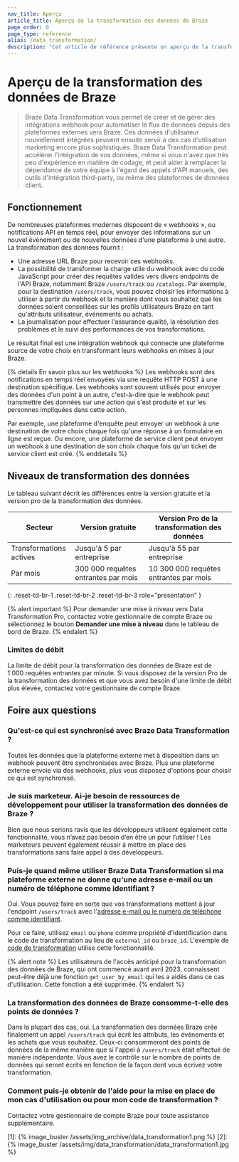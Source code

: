 ```yaml
---
nav_title: Aperçu
article_title: Aperçu de la transformation des données de Braze
page_order: 0
page_type: reference
alias: /data_transformation/
description: "Cet article de référence présente un aperçu de la transformation des données Braze, une foire aux questions et les limites du produit."
---
```


# Aperçu de la transformation des données de Braze

> Braze Data Transformation vous permet de créer et de gérer des intégrations webhook pour automatiser le flux de données depuis des plateformes externes vers Braze. Ces données d'utilisateur nouvellement intégrées peuvent ensuite servir à des cas d'utilisation marketing encore plus sophistiqués. Braze Data Transformation peut accélérer l'intégration de vos données, même si vous n'avez que très peu d'expérience en matière de codage, et peut aider à remplacer la dépendance de votre équipe à l'égard des appels d'API manuels, des outils d'intégration third-party, ou même des plateformes de données client.

## Fonctionnement

De nombreuses plateformes modernes disposent de « webhooks », ou notifications API en temps réel, pour envoyer des informations sur un nouvel événement ou de nouvelles données d'une plateforme à une autre. La transformation des données fournit :

* Une adresse URL Braze pour recevoir ces webhooks.
* La possibilité de transformer la charge utile du webhook avec du code JavaScript pour créer des requêtes valides vers divers endpoints de l'API Braze, notamment Braze `/users/track` ou `/catalogs`. Par exemple, pour la destination `/users/track`, vous pouvez choisir les informations à utiliser à partir du webhook et la manière dont vous souhaitez que les données soient conseillées sur les profils utilisateurs Braze en tant qu'attributs utilisateur, événements ou achats.
* La journalisation pour effectuer l'assurance qualité, la résolution des problèmes et le suivi des performances de vos transformations.

Le résultat final est une intégration webhook qui connecte une plateforme source de votre choix en transformant leurs webhooks en mises à jour Braze.

{% details En savoir plus sur les webhooks %}
Les webhooks sont des notifications en temps réel envoyées via une requête HTTP POST à une destination spécifique. Les webhooks sont souvent utilisés pour envoyer des données d'un point à un autre, c'est-à-dire que le webhook peut transmettre des données sur une action qui s'est produite et sur les personnes impliquées dans cette action.

Par exemple, une plateforme d'enquête peut envoyer un webhook à une destination de votre choix chaque fois qu'une réponse à un formulaire en ligne est reçue. Ou encore, une plateforme de service client peut envoyer un webhook à une destination de son choix chaque fois qu'un ticket de service client est créé.
{% enddetails %}

## Niveaux de transformation des données

Le tableau suivant décrit les différences entre la version gratuite et la version pro de la transformation des données.

| Secteur | Version gratuite | Version Pro de la transformation des données |
|----|----|----|
| Transformations actives | Jusqu'à 5 par entreprise | Jusqu'à 55 par entreprise |
| Par mois | 300 000 requêtes entrantes par mois | 10 300 000 requêtes entrantes par mois |
{: .reset-td-br-1 .reset-td-br-2 .reset-td-br-3 role="presentation" }

{% alert important %}
Pour demander une mise à niveau vers Data Transformation Pro, contactez votre gestionnaire de compte Braze ou sélectionnez le bouton **Demander une mise à niveau** dans le tableau de bord de Braze.
{% endalert %}

### Limites de débit

La limite de débit pour la transformation des données de Braze est de 1 000 requêtes entrantes par minute. Si vous disposez de la version Pro de la transformation des données et que vous avez besoin d'une limite de débit plus élevée, contactez votre gestionnaire de compte Braze.

## Foire aux questions

### Qu'est-ce qui est synchronisé avec Braze Data Transformation ?

Toutes les données que la plateforme externe met à disposition dans un webhook peuvent être synchronisées avec Braze. Plus une plateforme externe envoie via des webhooks, plus vous disposez d'options pour choisir ce qui est synchronisé.

### Je suis marketeur. Ai-je besoin de ressources de développement pour utiliser la transformation des données de Braze ?

Bien que nous serions ravis que les développeurs utilisent également cette fonctionnalité, vous n’avez pas besoin d’en être un pour l’utiliser ! Les marketeurs peuvent également réussir à mettre en place des transformations sans faire appel à des développeurs.

### Puis-je quand même utiliser Braze Data Transformation si ma plateforme externe ne donne qu'une adresse e-mail ou un numéro de téléphone comme identifiant ?

Oui. Vous pouvez faire en sorte que vos transformations mettent à jour l'endpoint `/users/track` avec l'[adresse e-mail ou le numéro de téléphone comme identifiant]({{site.baseurl}}/api/endpoints/user_data/post_user_track/#example-request-for-updating-a-user-profile-by-email-address).

Pour ce faire, utilisez `email` ou `phone` comme propriété d'identification dans le code de transformation au lieu de `external_id` ou `braze_id`. L'exemple de [code de transformation]({{site.baseurl}}/user_guide/data_and_analytics/data_transformation/use_cases/#example-transformation-code) utilise cette fonctionnalité.

{% alert note %}
Les utilisateurs de l'accès anticipé pour la transformation des données de Braze, qui ont commencé avant avril 2023, connaissent peut-être déjà une fonction `get_user_by_email` qui les a aidés dans ce cas d'utilisation. Cette fonction a été supprimée.
{% endalert %}

### La transformation des données de Braze consomme-t-elle des points de données ?

Dans la plupart des cas, oui. La transformation des données Braze crée finalement un appel `/users/track` qui écrit les attributs, les événements et les achats que vous souhaitez. Ceux-ci consommeront des points de données de la même manière que si l'appel à `/users/track` était effectué de manière indépendante. Vous avez le contrôle sur le nombre de points de données qui seront écrits en fonction de la façon dont vous écrivez votre transformation.

### Comment puis-je obtenir de l'aide pour la mise en place de mon cas d'utilisation ou pour mon code de transformation ?

Contactez votre gestionnaire de compte Braze pour toute assistance supplémentaire.


[1]: {% image_buster /assets/img_archive/data_transformation1.png %}
[2]: {% image_buster /assets/img/data_transformation/data_transformation1.jpg %}
